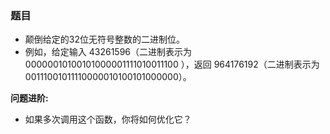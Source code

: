 ### 题目
* 颠倒给定的32位无符号整数的二进制位。
* 例如，给定输入 43261596（二进制表示为 00000010100101000001111010011100 ），返回 964176192（二进制表示为 00111001011110000010100101000000）。


**问题进阶:**
* 如果多次调用这个函数，你将如何优化它？